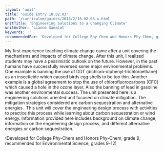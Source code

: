 ```yaml
---
layout: 'unit'
title: 'Guide Entry 18.02.03'
path: '/curriculum/guides/2018/2/18.02.03.x.html'
unitTitle: 'Engineering Solutions to a Changing Climate'
unitAuthor: 'Lianne Samalot'
keywords: ''
recommendedFor: 'Developed for College Phy-Chem and Honors Phy-Chem, grade 9; recommended for Environmental Science, grades 9-12'
---
```


<main>
 <p>
  My first experience teaching climate change came after a unit covering the mechanisms and impacts of climate change. After this unit, I realized students may have a pessimistic outlook on the future. However, in the past humans have successfully reversed some major environmental problems. One example is banning the use of DDT (dichloro-diphenyl-trichloroethane) as an insecticide which caused birds egg shells to be too thin. Another example is a global agreement to stop the use of chlorofluorocarbons (CFC) which caused a hole in the ozone layer. Also the banning of lead in gasoline was another environmental success. The unit presented here is a engineering solutions oriented unit focused on climate mitigation. The mitigation strategies considered are carbon sequestration and alternative energies.  This unit will cover the engineering design process with activities to practice this process while learning about carbon sequestration or wind energy. Information provided here includes background on climate change, information on the engineering design process, and different alternative energies or carbon sequestration.
 </p>
 <p>
  (Developed for College Phy-Chem and Honors Phy-Chem, grade 9; recommended for Environmental Science, grades 9-12)
 </p>
</main>
